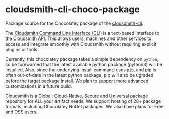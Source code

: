 # cloudsmith-cli-choco-package

Package source for the Chocolatey package of the [clousdmith-cli](https://github.com/cloudsmith-io/cloudsmith-cli).

The [Cloudsmith Command Line Interface (CLI)](https://github.com/cloudsmith-io/cloudsmith-cli) is a text-based interface to the [Cloudsmith](https://cloudsmith.com) API. This allows users, machines and other services to access and integrate smoothly with Cloudsmith without requiring explicit plugins or tools.

Currently, this chocolatey package takes a simple dependency on `python`, so be forewarned that the latest available python package (python3) will be installed. Also, since the underlying install command uses `pip`, and pip is often out-of-date in the latest python package, pip will also be ugraded before the target package install. We plan to support more advanced customizations in a future build.

[Cloudsmith](https://cloudsmith.com) is a Global, Cloud-Native, Secure and Universal package repository for ALL your artifact needs.
We support hosting of 28+ package formats, including Chocolatey NuGet packages. We also have plans for Free and OSS users.
